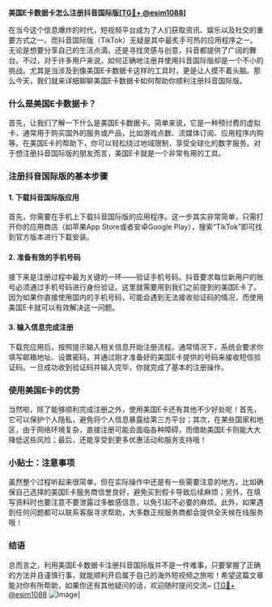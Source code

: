 **美国E卡数据卡怎么注册抖音国际版[[TG💪+ @esim1088](https://t.me/s/esim1088)]**

在当今这个信息爆炸的时代，短视频平台成为了人们获取资讯、娱乐以及社交的重要方式之一。而抖音国际版（TikTok）无疑是其中最炙手可热的应用程序之一。无论是想要分享自己的生活点滴，还是寻找灵感与创意，抖音都提供了广阔的舞台。不过，对于许多用户来说，如何正确地注册并使用抖音国际版却是一个不小的挑战。尤其是当涉及到像美国E卡数据卡这样的工具时，更是让人摸不着头脑。那么今天，我们就来详细聊聊美国E卡数据卡如何帮助你顺利注册抖音国际版。

### 什么是美国E卡数据卡？

首先，让我们了解一下什么是美国E卡数据卡。简单来说，它是一种预付费的虚拟卡，通常用于购买国外的服务或产品，比如游戏点数、流媒体订阅、应用程序内购等。在美国E卡的帮助下，你可以轻松绕过地域限制，享受全球化的数字服务。对于想注册抖音国际版的朋友而言，美国E卡就是一个非常有用的工具。

### 注册抖音国际版的基本步骤

#### 1. 下载抖音国际版应用
首先，你需要在手机上下载抖音国际版的应用程序。这一步其实非常简单，只需打开你的应用商店（如苹果App Store或者安卓Google Play），搜索“TikTok”即可找到官方版本进行下载安装。

#### 2. 准备有效的手机号码
接下来是注册过程中最为关键的一环——验证手机号码。抖音要求每位新用户的账号必须通过手机号码进行身份验证。这里就需要用到我们之前提到的美国E卡了。因为如果你直接使用国内的手机号码，可能会遇到无法接收验证码的情况，而使用美国E卡就可以有效解决这一问题。

#### 3. 输入信息完成注册
下载完应用后，按照提示输入相关信息开始注册流程。通常情况下，系统会要求你填写邮箱地址、设置密码，并通过刚才准备好的美国E卡提供的号码来接收短信验证码。一旦成功收到验证码并输入完毕，你就完成了基本的注册操作。

### 使用美国E卡的优势

当然啦，除了能够顺利完成注册之外，使用美国E卡还有其他不少好处呢！首先，它可以保护个人隐私，避免将个人信息暴露给第三方平台；其次，在某些国家和地区，由于网络环境复杂，直接注册可能会面临各种障碍，而借助美国E卡则能大大降低这些风险；最后，还能享受到更多优惠活动和服务支持哦！

### 小贴士：注意事项

虽然整个过程听起来很简单，但在实际操作中还是有一些需要注意的地方。比如确保自己选择的美国E卡服务商信誉良好，避免买到假卡导致后续麻烦；另外，在填写资料时也要注意不要泄露过多敏感信息，以免引起不必要的麻烦。此外，如果遇到任何问题都可以联系客服寻求帮助，大多数正规服务商都会提供全天候在线服务哦！

### 结语

总而言之，利用美国E卡数据卡注册抖音国际版并不是一件难事，只要掌握了正确的方法并且谨慎行事，就能顺利开启属于自己的海外短视频之旅啦！希望这篇文章能对你有所帮助，如果你还有其他疑问的话，欢迎随时提问交流~ [[TG💪+ @esim1088](https://t.me/s/esim1088) ![Image](https://i.postimg.cc/4NQfJmqS/Snipaste-2025-05-13-00-14-12.png)]